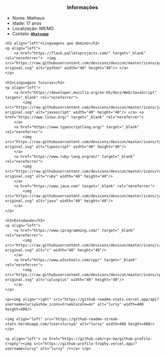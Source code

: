 <h3 align="center">Informações</h3>
    <ul>
        <li>Nome: Matheus</li>
        <li>Idade: 17 anos</li>
        <li>Localização: NR/MG</li>
        <li>Contato: <a href="https://wa.me/+553599477343" target="_blank"><b><strong><code>Whatsapp</code></strong></b></a></li>
    </ul>


    <h3 align="left">Linguagens que domino</h3>
    <p align="left">
        <a href="https://flask.palletsprojects.com/" target="_blank" rel="noreferrer">  <img src="https://raw.githubusercontent.com/devicons/devicon/master/icons/python/python-original.svg" alt="python" width="40" height="40"/> </a>
    </p>

    <h3>Linguagens futuras</h3>
    <p align="left">
        <a href="https://developer.mozilla.org/en-US/docs/Web/JavaScript" target="_blank" rel="noreferrer"> 
            <img src="https://raw.githubusercontent.com/devicons/devicon/master/icons/javascript/javascript-original.svg" alt="javascript" width="40" height="40"/> </a> <a href="https://www.linux.org/" target="_blank" rel="noreferrer">
        </a>
        <a href="https://www.typescriptlang.org/" target="_blank" rel="noreferrer">
            <img src="https://raw.githubusercontent.com/devicons/devicon/master/icons/typescript/typescript-original.svg" alt="typescript" width="40" height="40"/>
        </a>
        <a href="https://www.ruby-lang.org/en/" target="_blank" rel="noreferrer">
            <img src="https://raw.githubusercontent.com/devicons/devicon/master/icons/ruby/ruby-original.svg" alt="ruby" width="40" height="40"/>
        </a>
        <a href="https://www.java.com" target="_blank" rel="noreferrer">
            <img src="https://raw.githubusercontent.com/devicons/devicon/master/icons/java/java-original.svg" alt="java" width="40" height="40"/>
        </a>
    </p>

    <h3>Estudando</h3>
    <p align="left">
        <a href="https://www.cprogramming.com/" target="_blank" rel="noreferrer">
            <img src="https://raw.githubusercontent.com/devicons/devicon/master/icons/c/c-original.svg" alt="c" width="40" height="40"/>
        </a>
        <a href="https://www.w3schools.com/cpp/" target="_blank" rel="noreferrer">
            <img src="https://raw.githubusercontent.com/devicons/devicon/master/icons/cplusplus/cplusplus-original.svg" alt="cplusplus" width="40" height="40"/>
        </a>
    </p>

    <p><img align="right" src="https://github-readme-stats.vercel.app/api?username=lursy&show_icons=true&locale=en" alt="lursy" width=480 height=480/>
        
    <img align="left" src="https://github-readme-streak-stats.herokuapp.com/?user=lursy&" alt="lursy" width=480 height=480/></p>

    <p align="left"> <a href="https://github.com/ryo-ma/github-profile-trophy"><img src="https://github-profile-trophy.vercel.app/?username=lursy" alt="lursy" /></a> </p>
